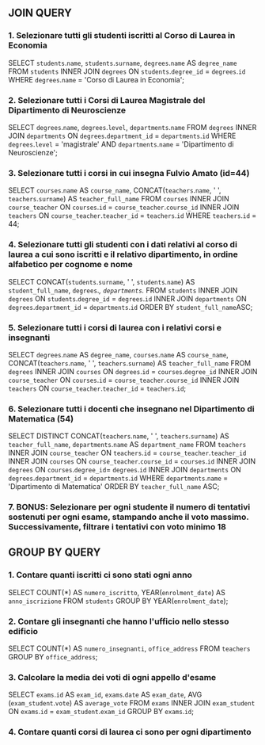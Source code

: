 ## JOIN QUERY

### 1. Selezionare tutti gli studenti iscritti al Corso di Laurea in Economia
SELECT `students`.`name`, `students`.`surname`, `degrees`.`name` AS `degree_name` FROM `students` INNER JOIN `degrees` ON `students`.`degree_id` = `degrees`.`id` WHERE `degrees`.`name` = 'Corso di Laurea in Economia';


### 2. Selezionare tutti i Corsi di Laurea Magistrale del Dipartimento di Neuroscienze
SELECT `degrees`.`name`, `degrees`.`level`, `departments`.`name` FROM `degrees` INNER JOIN `departments` ON `degrees`.`department_id` = `departments`.`id` WHERE `degrees`.`level` = 'magistrale' AND `departments`.`name` = 'Dipartimento di Neuroscienze';


### 3. Selezionare tutti i corsi in cui insegna Fulvio Amato (id=44)
SELECT `courses`.`name` AS `course_name`, CONCAT(`teachers`.`name`, ' ', `teachers`.`surname`) AS `teacher_full_name` FROM `courses` INNER JOIN `course_teacher` ON `courses`.`id` = `course_teacher`.`course_id` INNER JOIN `teachers` ON `course_teacher`.`teacher_id` = `teachers`.`id` WHERE `teachers`.`id` = 44;


### 4. Selezionare tutti gli studenti con i dati relativi al corso di laurea a cui sono iscritti e il relativo dipartimento, in ordine alfabetico per cognome e nome
SELECT CONCAT(`students`.`surname`, ' ', `students`.`name`) AS `student_full_name`, `degrees`.*, `departments`.* FROM `students` INNER JOIN `degrees` ON `students`.`degree_id` = `degrees`.`id` INNER JOIN `departments` ON `degrees`.`department_id` = `departments`.`id` ORDER BY `student_full_name`ASC;



### 5. Selezionare tutti i corsi di laurea con i relativi corsi e insegnanti
SELECT `degrees`.`name` AS `degree_name`, `courses`.`name` AS `course_name`, CONCAT(`teachers`.`name`, ' ', `teachers`.`surname`) AS `teacher_full_name` FROM `degrees` INNER JOIN `courses` ON `degrees`.`id` = `courses`.`degree_id` INNER JOIN `course_teacher` ON `courses`.`id` = `course_teacher`.`course_id` INNER JOIN `teachers` ON `course_teacher`.`teacher_id` = `teachers`.`id`;


### 6. Selezionare tutti i docenti che insegnano nel Dipartimento di Matematica (54)
SELECT DISTINCT CONCAT(`teachers`.`name`, ' ', `teachers`.`surname`) AS `teacher_full_name`, `departments`.`name` AS `department_name` FROM `teachers` INNER JOIN `course_teacher` ON `teachers`.`id` = `course_teacher`.`teacher_id` INNER JOIN `courses` ON `course_teacher`.`course_id` = `courses`.`id` INNER JOIN `degrees` ON `courses`.`degree_id`= `degrees`.`id` INNER JOIN `departments` ON `degrees`.`department_id` = `departments`.`id` WHERE `departments`.`name` = 'Dipartimento di Matematica' ORDER BY `teacher_full_name` ASC;


### 7. BONUS: Selezionare per ogni studente il numero di tentativi sostenuti per ogni esame, stampando anche il voto massimo. Successivamente, filtrare i tentativi con voto minimo 18




## GROUP BY QUERY

### 1. Contare quanti iscritti ci sono stati ogni anno
SELECT COUNT(*) AS `numero_iscritto`, YEAR(`enrolment_date`) AS `anno_iscrizione` FROM `students` GROUP BY YEAR(`enrolment_date`);


### 2. Contare gli insegnanti che hanno l'ufficio nello stesso edificio
SELECT COUNT(*) AS `numero_insegnanti`, `office_address` FROM `teachers` GROUP BY `office_address`;



### 3. Calcolare la media dei voti di ogni appello d'esame
SELECT `exams`.`id` AS `exam_id`, `exams`.`date` AS `exam_date`, AVG (`exam_student`.`vote`) AS `average_vote` FROM `exams` INNER JOIN `exam_student` ON `exams`.`id` = `exam_student`.`exam_id` GROUP BY `exams`.`id`;


### 4. Contare quanti corsi di laurea ci sono per ogni dipartimento